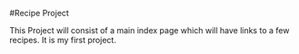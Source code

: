 #Recipe Project

This Project will consist of a main index page which will have links to a few recipes. It is my first project.